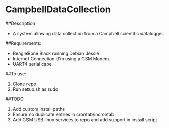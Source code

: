 # CampbellDataCollection
##Description
- A system allowing data collection from a Campbell scientific datalogger.

##Requirements:
- BeagleBone Black running Debian Jessie
- Internet Connection (I'm using a GSM Modem.
- UART4 serial cape

##To use:
1. Clone repo
2. Run setup.sh as sudo

##TODO
1. Add custom install paths
2. Ensure no duplicate entries in crontab/incrontab
3. Add GSM USB linux services to repo and add support in install script

